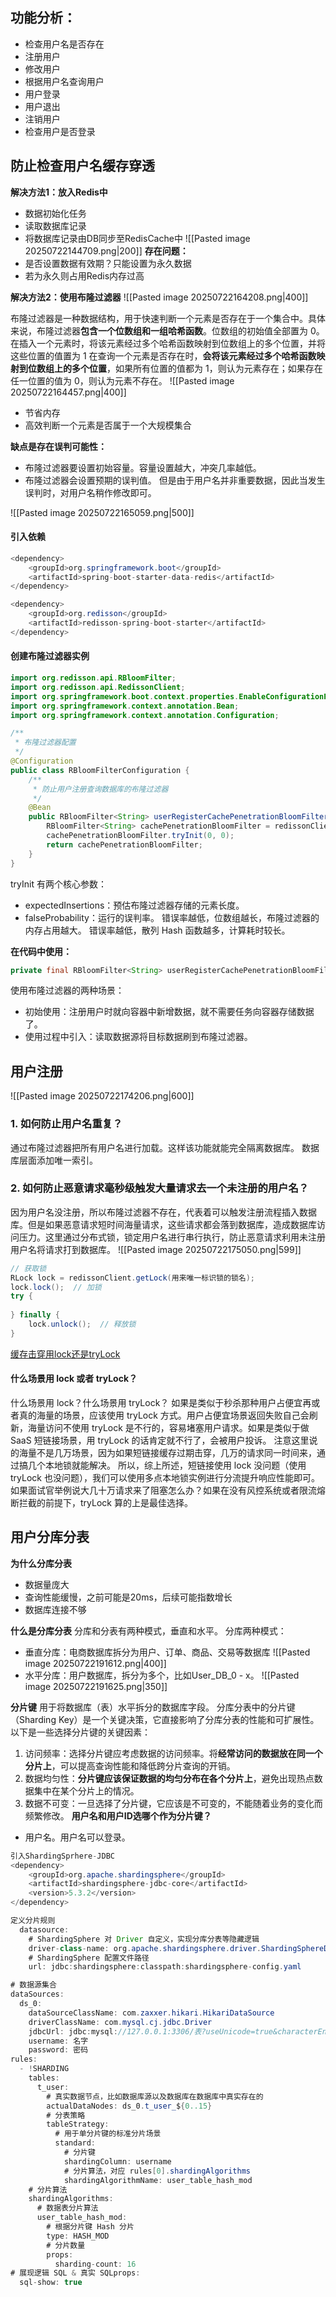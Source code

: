 ## 功能分析：
- 检查用户名是否存在
- 注册用户
- 修改用户
- 根据用户名查询用户
- 用户登录
- 用户退出
- 注销用户
- 检查用户是否登录

## 防止检查用户名缓存穿透
**解决方法1：放入Redis中**
- 数据初始化任务
- 读取数据库记录
- 将数据库记录由DB同步至RedisCache中
 ![[Pasted image 20250722144709.png|200]]
 **存在问题：**
 - 是否设置数据有效期？只能设置为永久数据
 - 若为永久则占用Redis内存过高
 
**解决方法2：使用布隆过滤器**
![[Pasted image 20250722164208.png|400]]

布隆过滤器是一种数据结构，用于快速判断一个元素是否存在于一个集合中。具体来说，布隆过滤器**包含一个位数组和一组哈希函数**。位数组的初始值全部置为 0。在插入一个元素时，将该元素经过多个哈希函数映射到位数组上的多个位置，并将这些位置的值置为 1
在查询一个元素是否存在时，**会将该元素经过多个哈希函数映射到位数组上的多个位置**，如果所有位置的值都为 1，则认为元素存在；如果存在任一位置的值为 0，则认为元素不存在。
![[Pasted image 20250722164457.png|400]]
- 节省内存
- 高效判断一个元素是否属于一个大规模集合

**缺点是存在误判可能性：**
- 布隆过滤器要设置初始容量。容量设置越大，冲突几率越低。
- 布隆过滤器会设置预期的误判值。
但是由于用户名并非重要数据，因此当发生误判时，对用户名稍作修改即可。

![[Pasted image 20250722165059.png|500]]
#### 引入依赖
```JAVA
<dependency>
    <groupId>org.springframework.boot</groupId>
    <artifactId>spring-boot-starter-data-redis</artifactId>
</dependency>

<dependency>
    <groupId>org.redisson</groupId>
    <artifactId>redisson-spring-boot-starter</artifactId>
</dependency>
```
#### 创建布隆过滤器实例
```JAVA
import org.redisson.api.RBloomFilter;
import org.redisson.api.RedissonClient;
import org.springframework.boot.context.properties.EnableConfigurationProperties;
import org.springframework.context.annotation.Bean;
import org.springframework.context.annotation.Configuration;

/**
 * 布隆过滤器配置
 */
@Configuration
public class RBloomFilterConfiguration {
    /**
     * 防止用户注册查询数据库的布隆过滤器
     */
    @Bean
    public RBloomFilter<String> userRegisterCachePenetrationBloomFilter(RedissonClient redissonClient) {
        RBloomFilter<String> cachePenetrationBloomFilter = redissonClient.getBloomFilter("xxx");
        cachePenetrationBloomFilter.tryInit(0, 0);
        return cachePenetrationBloomFilter;
    }
}
```

tryInit 有两个核心参数：
- expectedInsertions：预估布隆过滤器存储的元素长度。
- falseProbability：运行的误判率。
错误率越低，位数组越长，布隆过滤器的内存占用越大。
错误率越低，散列 Hash 函数越多，计算耗时较长。

**在代码中使用：**
```JAVA
private final RBloomFilter<String> userRegisterCachePenetrationBloomFilter;
```

使用布隆过滤器的两种场景：
- 初始使用：注册用户时就向容器中新增数据，就不需要任务向容器存储数据了。
- 使用过程中引入：读取数据源将目标数据刷到布隆过滤器。

## 用户注册
![[Pasted image 20250722174206.png|600]]

### 1. 如何防止用户名重复？
通过布隆过滤器把所有用户名进行加载。这样该功能就能完全隔离数据库。
数据库层面添加唯一索引。
### 2. 如何防止恶意请求毫秒级触发大量请求去一个未注册的用户名？
因为用户名没注册，所以布隆过滤器不存在，代表着可以触发注册流程插入数据库。但是如果恶意请求短时间海量请求，这些请求都会落到数据库，造成数据库访问压力。这里通过分布式锁，锁定用户名进行串行执行，防止恶意请求利用未注册用户名将请求打到数据库。
![[Pasted image 20250722175050.png|599]]
```JAVA
// 获取锁
RLock lock = redissonClient.getLock(用来唯一标识锁的锁名);
lock.lock();  // 加锁
try {
    
} finally {
    lock.unlock();  // 释放锁
}
```
[缓存击穿用lock还是tryLock](https://www.yuque.com/magestack/shortlink/quqppkbr2gl0gr7r)
#### 什么场景用 lock 或者 tryLock？
什么场景用 lock？什么场景用 tryLock？
如果是类似于秒杀那种用户占便宜再或者真的海量的场景，应该使用 tryLock 方式。用户占便宜场景返回失败自己会刷新，海量访问不使用 tryLock 是不行的，容易堵塞用户请求。如果是类似于做 SaaS 短链接场景，用 tryLock 的话肯定就不行了，会被用户投诉。
注意这里说的海量不是几万场景，因为如果短链接缓存过期击穿，几万的请求同一时间来，通过搞几个本地锁就能解决。
所以，综上所述，短链接使用 lock 没问题（使用 tryLock 也没问题），我们可以使用多点本地锁实例进行分流提升响应性能即可。如果面试官举例说大几十万请求来了阻塞怎么办？如果在没有风控系统或者限流熔断拦截的前提下，tryLock 算的上是最佳选择。

## 用户分库分表
**为什么分库分表**
- 数据量庞大
- 查询性能缓慢，之前可能是20ms，后续可能指数增长
- 数据库连接不够

**什么是分库分表**
分库和分表有两种模式，垂直和水平。
分库两种模式：
- 垂直分库：电商数据库拆分为用户、订单、商品、交易等数据库
 ![[Pasted image 20250722191612.png|400]] 
- 水平分库：用户数据库，拆分为多个，比如User_DB_0 - x。
  ![[Pasted image 20250722191625.png|350]]

**分片键**
用于将数据库（表）水平拆分的数据库字段。
分库分表中的分片键（Sharding Key）是一个关键决策，它直接影响了分库分表的性能和可扩展性。以下是一些选择分片键的关键因素：
1. 访问频率：选择分片键应考虑数据的访问频率。将**经常访问的数据放在同一个分片上**，可以提高查询性能和降低跨分片查询的开销。
2. 数据均匀性：**分片键应该保证数据的均匀分布在各个分片上**，避免出现热点数据集中在某个分片上的情况。
3. 数据不可变：一旦选择了分片键，它应该是不可变的，不能随着业务的变化而频繁修改。
**用户名和用户ID选哪个作为分片键？**
- 用户名。用户名可以登录。

```JAVA
引入ShardingSprhere-JDBC
<dependency>
    <groupId>org.apache.shardingsphere</groupId>
    <artifactId>shardingsphere-jdbc-core</artifactId>
    <version>5.3.2</version>
</dependency>
```

```JAVA
定义分片规则
  datasource:
  	# ShardingSphere 对 Driver 自定义，实现分库分表等隐藏逻辑
    driver-class-name: org.apache.shardingsphere.driver.ShardingSphereDriver
    # ShardingSphere 配置文件路径
    url: jdbc:shardingsphere:classpath:shardingsphere-config.yaml
```
```java
# 数据源集合  
dataSources:  
  ds_0:  
    dataSourceClassName: com.zaxxer.hikari.HikariDataSource  
    driverClassName: com.mysql.cj.jdbc.Driver  
    jdbcUrl: jdbc:mysql://127.0.0.1:3306/表?useUnicode=true&characterEncoding=UTF-8&rewriteBatchedStatements=true&allowMultiQueries=true&serverTimezone=Asia/Shanghai  
    username: 名字
    password: 密码  
rules:  
  - !SHARDING  
    tables:  
      t_user:  
        # 真实数据节点，比如数据库源以及数据库在数据库中真实存在的  
        actualDataNodes: ds_0.t_user_${0..15}  
        # 分表策略  
        tableStrategy:  
          # 用于单分片键的标准分片场景  
          standard:  
            # 分片键  
            shardingColumn: username  
            # 分片算法，对应 rules[0].shardingAlgorithms
            shardingAlgorithmName: user_table_hash_mod  
    # 分片算法  
    shardingAlgorithms:  
      # 数据表分片算法  
      user_table_hash_mod:  
        # 根据分片键 Hash 分片  
        type: HASH_MOD  
        # 分片数量  
        props:  
          sharding-count: 16  
# 展现逻辑 SQL & 真实 SQLprops:  
  sql-show: true
```